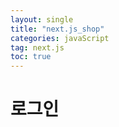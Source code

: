 ```yaml
---
layout: single
title: "next.js_shop"
categories: javaScript
tag: next.js
toc: true
---
```


# 로그인



